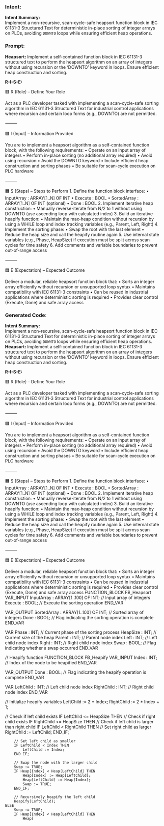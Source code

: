 ### Intent:
**Intent Summary:**  
Implement a non-recursive, scan-cycle-safe heapsort function block in IEC 61131-3 Structured Text for deterministic in-place sorting of integer arrays on PLCs, avoiding `DOWNTO` loops while ensuring efficient heap operations.

### Prompt:
**Heapsort:**
Implement a self-contained function block in IEC 61131-3 structured text to perform the heapsort algorithm on an array of integers without using recursion or the ‘DOWNTO’ keyword in loops. Ensure efficient heap construction and sorting.

**R-I-S-E:**

🟥 R (Role) – Define Your Role

Act as a PLC developer tasked with implementing a scan-cycle-safe sorting algorithm in IEC 61131-3 Structured Text for industrial control applications where recursion and certain loop forms (e.g., DOWNTO) are not permitted.

⸻

🟩 I (Input) – Information Provided

You are to implement a heapsort algorithm as a self-contained function block, with the following requirements:
	•	Operate on an input array of integers
	•	Perform in-place sorting (no additional array required)
	•	Avoid using recursion
	•	Avoid the DOWNTO keyword
	•	Include efficient heap construction and sorting phases
	•	Be suitable for scan-cycle execution on PLC hardware

⸻

🟧 S (Steps) – Steps to Perform
	1.	Define the function block interface:
	•	InputArray : ARRAY[1..N] OF INT
	•	Execute : BOOL
	•	SortedArray : ARRAY[1..N] OF INT (optional)
	•	Done : BOOL
	2.	Implement iterative heap construction:
	•	Manually reverse-iterate from N/2 to 1 without using DOWNTO (use ascending loop with calculated index)
	3.	Build an iterative heapify function:
	•	Maintain the max-heap condition without recursion by using a WHILE loop and index tracking variables (e.g., Parent, Left, Right)
	4.	Implement the sorting phase:
	•	Swap the root with the last element
	•	Reduce the heap size and call the heapify routine again
	5.	Use internal state variables (e.g., Phase, HeapSize) if execution must be split across scan cycles for time safety
	6.	Add comments and variable boundaries to prevent out-of-range access

⸻

🟦 E (Expectation) – Expected Outcome

Deliver a modular, reliable heapsort function block that:
	•	Sorts an integer array efficiently without recursion or unsupported loop syntax
	•	Maintains compatibility with IEC 61131-3 constraints
	•	Can be reused in industrial applications where deterministic sorting is required
	•	Provides clear control (Execute, Done) and safe array access

### Generated Code:
**Intent Summary:**  
Implement a non-recursive, scan-cycle-safe heapsort function block in IEC 61131-3 Structured Text for deterministic in-place sorting of integer arrays on PLCs, avoiding `DOWNTO` loops while ensuring efficient heap operations.
**Heapsort:**
Implement a self-contained function block in IEC 61131-3 structured text to perform the heapsort algorithm on an array of integers without using recursion or the ‘DOWNTO’ keyword in loops. Ensure efficient heap construction and sorting.

**R-I-S-E:**

🟥 R (Role) – Define Your Role

Act as a PLC developer tasked with implementing a scan-cycle-safe sorting algorithm in IEC 61131-3 Structured Text for industrial control applications where recursion and certain loop forms (e.g., DOWNTO) are not permitted.

⸻

🟩 I (Input) – Information Provided

You are to implement a heapsort algorithm as a self-contained function block, with the following requirements:
	•	Operate on an input array of integers
	•	Perform in-place sorting (no additional array required)
	•	Avoid using recursion
	•	Avoid the DOWNTO keyword
	•	Include efficient heap construction and sorting phases
	•	Be suitable for scan-cycle execution on PLC hardware

⸻

🟧 S (Steps) – Steps to Perform
	1.	Define the function block interface:
	•	InputArray : ARRAY[1..N] OF INT
	•	Execute : BOOL
	•	SortedArray : ARRAY[1..N] OF INT (optional)
	•	Done : BOOL
	2.	Implement iterative heap construction:
	•	Manually reverse-iterate from N/2 to 1 without using DOWNTO (use ascending loop with calculated index)
	3.	Build an iterative heapify function:
	•	Maintain the max-heap condition without recursion by using a WHILE loop and index tracking variables (e.g., Parent, Left, Right)
	4.	Implement the sorting phase:
	•	Swap the root with the last element
	•	Reduce the heap size and call the heapify routine again
	5.	Use internal state variables (e.g., Phase, HeapSize) if execution must be split across scan cycles for time safety
	6.	Add comments and variable boundaries to prevent out-of-range access

⸻

🟦 E (Expectation) – Expected Outcome

Deliver a modular, reliable heapsort function block that:
	•	Sorts an integer array efficiently without recursion or unsupported loop syntax
	•	Maintains compatibility with IEC 61131-3 constraints
	•	Can be reused in industrial applications where deterministic sorting is required
	•	Provides clear control (Execute, Done) and safe array access
FUNCTION_BLOCK FB_Heapsort
VAR_INPUT
    InputArray : ARRAY[1..100] OF INT; // Input array of integers
    Execute : BOOL; // Execute the sorting operation
END_VAR

VAR_OUTPUT
    SortedArray : ARRAY[1..100] OF INT; // Sorted array of integers
    Done : BOOL; // Flag indicating the sorting operation is complete
END_VAR

VAR
    Phase : INT; // Current phase of the sorting process
    HeapSize : INT; // Current size of the heap
    Parent : INT; // Parent node index
    Left : INT; // Left child node index
    Right : INT; // Right child node index
    Swap : BOOL; // Flag indicating whether a swap occurred
END_VAR

// Heapify function
FUNCTION_BLOCK FB_Heapify
VAR_INPUT
    Index : INT; // Index of the node to be heapified
END_VAR

VAR_OUTPUT
    Done : BOOL; // Flag indicating the heapify operation is complete
END_VAR

VAR
    LeftChild : INT; // Left child node index
    RightChild : INT; // Right child node index
END_VAR

// Initialize heapify variables
LeftChild := 2 * Index;
RightChild := 2 * Index + 1;

// Check if left child exists
IF LeftChild <= HeapSize THEN
    // Check if right child exists
    IF RightChild <= HeapSize THEN
        // Check if left child is larger than right child
        IF LeftChild < RightChild THEN
            // Set right child as larger
            RightChild := LeftChild;
        END_IF;

        // Set left child as smaller
        IF LeftChild < Index THEN
            LeftChild := Index;
        END_IF;

        // Swap the node with the larger child
        Swap := TRUE;
        IF Heap[Index] < Heap[LeftChild] THEN
            Heap[Index] := Heap[LeftChild];
            Heap[LeftChild] := Heap[Index];
            Swap := TRUE;
        END_IF;

        // Recursively heapify the left child
        Heapify(LeftChild);
    ELSE
        Swap := TRUE;
        IF Heap[Index] < Heap[LeftChild] THEN
            Heap[
